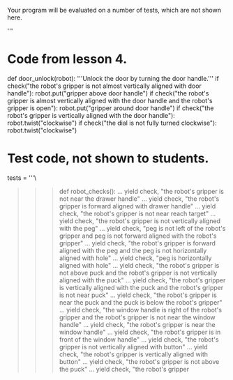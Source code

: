 

Your program will be evaluated on a number of tests, which are not shown here.

'''

# Code from lesson 4.
def door_unlock(robot):
    '''Unlock the door by turning the door handle.'''
    if check("the robot's gripper is not almost vertically aligned with door handle"):
        robot.put("gripper above door handle")
    if check("the robot's gripper is almost vertically aligned with the door handle and the robot's gripper is open"):
        robot.put("gripper around door handle")
    if check("the robot's gripper is vertically aligned with the door handle"):
        robot.twist("clockwise")
    if check("the dial is not fully turned clockwise"):
        robot.twist("clockwise")


# Test code, not shown to students.
tests = '''\
>>> def robot_checks():
...     yield check, "the robot's gripper is not near the drawer handle"
...     yield check, "the robot's gripper is forward aligned with drawer handle"
...     yield check, "the robot's gripper is not near reach target"
...     yield check, "the robot's gripper is not vertically aligned with the peg"
...     yield check, "peg is not left of the robot's gripper and peg is not forward aligned with the robot's gripper"
...     yield check, "the robot's gripper is forward aligned with the peg and the peg is not horizontally aligned with hole"
...     yield check, "peg is horizontally aligned with hole"
...     yield check, "the robot's gripper is not above puck and the robot's gripper is not vertically aligned with the puck"
...     yield check, "the robot's gripper is vertically aligned with the puck and the robot's gripper is not near puck"
...     yield check, "the robot's gripper is near the puck and the puck is below the robot's gripper"
...     yield check, "the window handle is right of the robot's gripper and the robot's gripper is not near the window handle"
...     yield check, "the robot's gripper is near the window handle"
...     yield check, "the robot's gripper is in front of the window handle"
...     yield check, "the robot's gripper is not vertically aligned with button"
...     yield check, "the robot's gripper is vertically aligned with button"
...     yield check, "the robot's gripper is not above the puck"
...     yield check, "the robot's gripper